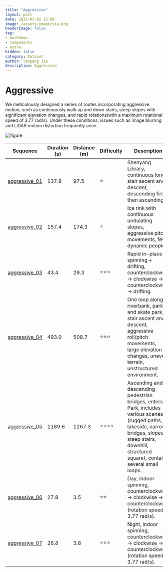 ```yaml
---
title: "Aggressive"
layout: post
date: 2025-03-02 12:00
image: /assets/image/sia.png
headerImage: false
tag:
- markdown
- components
- extra
hidden: false
category: Dataset
author: Yanpeng Jia
description: Aggressive
---
```


# Aggressive

We meticulously designed a series of routes incorporating aggressive motion, such as continuously walk up and down stairs, steep slopes with significant elevation changes, and rapid rotations(with a maximum rotational speed of 3.77 rad/s). Under these conditions, issues such as image blurring and LiDAR motion distortion frequently arise.

![figure](../../assets/image/aggressive.png)

| Sequence        | Duration (s) | Distance (m) | Difficulty | Description | Ground Truth |
|----------------|-------------|-------------|------------|-------------|-------------|
| [aggressive_01](https://1drv.ms/u/c/c1806c2e19f2193f/EXVm3Ek6fQVBhK8rg-npqOMByIcFjQfDaEpinUMWZbNCwA?e=mWDoxf)  | 137.8       | 97.5        | ⭐         | Shenyang Library, continuous long stair ascent and descent, descending first then ascending. | [ground truth](https://1drv.ms/t/c/c1806c2e19f2193f/ERpBw8w8oh5IpFQOF9iscrwBkqD03E0vT6Mf97vls6ePEg?e=eswiQj) |
| [aggressive_02](https://1drv.ms/u/c/c1806c2e19f2193f/ETBaPLPCE_JLnvbko5YbfyoBOUhydpzkDbTS8JtwZf2znA?e=2KnvIG)  | 157.4       | 174.3       | ⭐         | Ice rink with continuous undulating slopes, aggressive pitch movements, few dynamic people. | [ground truth](https://1drv.ms/t/c/c1806c2e19f2193f/EUJiXQE2vJZNnOhBvjXzaPoBFfUY2J45nxWzLKSzbexHCA?e=88ba7X) |
| [aggressive_03](https://1drv.ms/u/c/c1806c2e19f2193f/EVd5a0wiWpRDr2FK9fK70EMB6i5BpAjpysfiYPkoZn3Vlg?e=25oaPn)  | 43.4        | 29.3        | ⭐⭐⭐       | Rapid in-place spinning + drifting, counterclockwise -> clockwise -> counterclockwise -> drifting. | [ground truth](https://1drv.ms/t/c/c1806c2e19f2193f/ESIxTR2wDblOhvgV8706II0Bv6iU8XJso8wRlg4z9yGt6g?e=zcubGc) |
| [aggressive_04](https://1drv.ms/u/c/c1806c2e19f2193f/EddkWLWHD1pFuFuQbik-iPMBOwLeQuMrJzUvPkvIcRBMEQ?e=MYXBAO)  | 493.0       | 508.7       | ⭐⭐⭐       | One loop along riverbank, park, and skate park, stair ascent and descent, aggressive roll/pitch movements, large elevation changes, uneven terrain, unstructured environment. | [ground truth](https://1drv.ms/t/c/c1806c2e19f2193f/EWL0uG83OllAhn_OZM65L9cBNuArQ7OlI-nGiy3_ksRN4Q?e=Lj6Ehz) |
| [aggressive_05](https://1drv.ms/u/c/c1806c2e19f2193f/EUwg08rV1hBLk6AcL8-cU48BddJXxES7csqBW9se7bEmlQ?e=ebTAbF)  | 1189.6      | 1267.3      | ⭐⭐⭐⭐      | Ascending and descending pedestrian bridges, enters a Park, includes various scenes (rugged paths, lakeside, narrow bridges, slopes, steep stairs, downhill, structured square), contains several small loops. | [ground truth](https://1drv.ms/t/c/c1806c2e19f2193f/EdA6TwQE25BFjhAvmyyxxQMBui8J3-it4vBCzm1Q-bzKDA?e=RMYSkX) |
| [aggressive_06](https://1drv.ms/u/c/c1806c2e19f2193f/EXnrkkFqjqFClBkJdpOm5w4BoEPxcfWBzjOqXfVWeg98ZQ?e=a3Nqne)  | 27.8        | 3.5         | ⭐⭐        | Day, indoor spinning, counterclockwise -> clockwise -> counterclockwise (rotation speed 3.77 rad/s). | [ground truth](https://1drv.ms/t/c/c1806c2e19f2193f/ETItEHo4Zh1BufC40eVTjO4B_NCcg82SA2-v3bFK2oGpzA?e=kV9J1L) |
| [aggressive_07](https://1drv.ms/u/c/c1806c2e19f2193f/ETPxru0UKpRMnZrwp9gpHqoBfsYDWWZfchahpi8CfrRk_A?e=iTeSUB)  | 26.8        | 3.8         | ⭐⭐⭐       | Night, indoor spinning, counterclockwise -> clockwise -> counterclockwise (rotation speed 3.77 rad/s). | [ground truth](https://1drv.ms/t/c/c1806c2e19f2193f/Efgl-9jVK2dEpZkE9IbJ1ecBS5es9FV8_uBKjt36f9K4WA?e=2fXZXW) |




